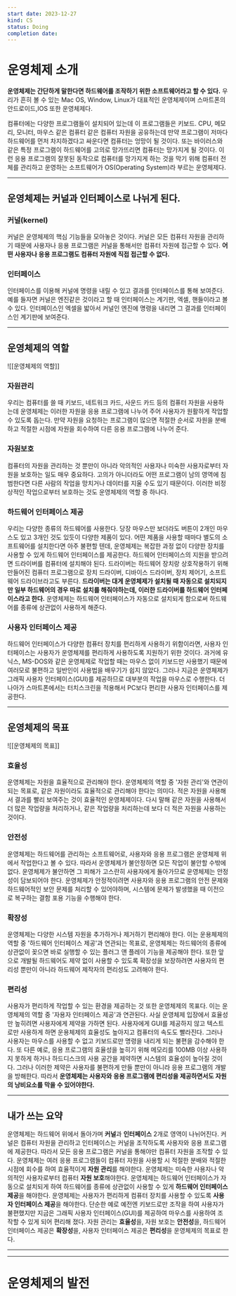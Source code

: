 ```yaml
---
start date: 2023-12-27
kind: CS
status: Doing
completion date:
---
```


# 운영체제 소개

__운영체제는 간단하게 말한다면 하드웨어를 조작하기 위한 소프트웨어라고 할 수 있다.__
우리가 흔히 볼 수 있는 Mac OS, Window, Linux가 대표적인 운영체제이며 스마트폰의 안드로이드,IOS 또한 운영체제다.

컴퓨터에는 다양한 프로그램들이 설치되어 있는데 이 프로그램들은 키보드. CPU, 메모리, 모니터, 마우스 같은 컴퓨터 같은 컴퓨터 자원을 공유하는데 만약 프로그램이 저마다 하드웨어를 먼저 차지하겠다고 싸운다면 컴퓨터는 엉망이 될 것이다. 또는 바이러스와 같은 특정 프로그램이 하드웨어를 고의로 망가뜨리면 컴퓨터는 망가지게 될 것이다. 이런 응용 프로그램의 잘못된 동작으로 컴퓨터를 망가지게 하는 것을 막기 위해 컴퓨터 전체를 관리하고 운영하는 소프트웨어가 OS(Operating System)라 부르는 운영체제다.


***

## 운영체제는 커널과 인터페이스로 나뉘게 된다.


### 커널(kernel)

커널은 운영체제의 핵심 기능들을 모아놓은 것이다.
커널은 모든 컴퓨터 자원을 관리하기 때문에 사용자나 응용 프로그램은 커널을 통해서만 컴퓨터 자원에 접근할 수 있다. **어떤 사용자나 응용 프로그램도 컴퓨터 자원에 직접 접근할 수 없다.**

### 인터페이스

인터페이스를 이용해 커널에 명령을 내릴 수 있고 결과를 인터페이스를 통해 보여준다.
예를 들자면 커널은 엔진같은 것이라고 할 때 인터페이스는 계기판, 엑셀, 핸들이라고 볼 수 있다. 인터페이스인 엑셀을 밟아서 커널인 엔진에 명령을 내리면 그 결과를 인터페이스인 계기판에 보여준다.


***

## 운영체제의 역할


![[운영체제의 역할]]

### 자원관리

우리는 컴퓨터를 쓸 때 키보드, 네트워크 카드, 사운드 카드 등의 컴퓨터 자원을 사용하는데 운영체제는 이러한 자원을 응용 프로그램에 나누어 주어 사용자가 원활하게 작업할 수 있도록 돕는다. 만약 자원을 요청하는 프로그램이 많으면 적절한 순서로 자원을 분배하고 적절한 시점에 자원을 회수하여 다른 응용 프로그램에 나누어 준다.

### 자원보호

컴퓨터의 자원을 관리하는 것 뿐만이 아니라 악의적인 사용자나 미숙한 사용자로부터 자원을 보호하는 일도 매우 중요하다. 고의가 아니더라도 어떤 프로그램이 남의 영역에 침범한다면 다른 사람의 작업을 망치거나 데이터를 지울 수도 있기 때문이다. 이러한 비정상적인 작업으로부터 보호하는 것도 운영체제의 역할 중 하나다.

### 하드웨어 인터페이스 제공

우리는 다양한 종류의 하드웨어를 사용한다. 당장 마우스만 보더라도 버튼이 2개인 마우스도 있고 3개인 것도 있듯이 다양한  제품이 있다. 어떤 제품을 사용할 때마다 별도의 소프트웨어를 설치한다면 아주 불편할 텐데, 운영체제는 복잡한 과정 없이 다양한 장치를 사용할 수 있게 하드웨어 인터페이스를 제공한다. 하드웨어 인터페이스의 지원을 받으려면 드라이버를 컴퓨터에 설치해야 된다. 드라이버는 하드웨어 장치랑 상호작용하기 위해 만들어진 컴퓨터 프로그램으로 장치 드라이버, 디바이스 드라이버, 장치 제어기, 소프트웨어 드라이브라고도 부른다. **드라이버는 대게 운영체제가 설치될 때 자동으로 설치되지만 일부 하드웨어의 경우 따로 설치를 해줘야하는데, 이러한 드라이버를 하드웨어 인터페이스라고 한다.** 운영체제는 하드웨어 인터페이스가 자동으로 설치되게 함으로써 하드웨어를 종류에 상관없이 사용하게 해준다.

### 사용자 인터페이스 제공

하드웨어 인터페이스가 다양한 컴퓨터 장치를 편리하게 사용하기 위함이라면, 사용자 인터페이스는 사용자가 운영체제를 편리하게 사용하도록 지원하기 위한 것이다. 과거에 유닉스, MS-DOS와 같은 운영체제로 작업할 때는 마우스 없이 키보드만 사용했기 때문에 여러모로 불편하고 일반인이 사용법을 배우기가 쉽지 않았다. 그러나 지금은 운영체제가 그래픽 사용자 인터페이스(GUI)를 제공하므로 대부분의 작업을 마우스로 수행한다. 더 나아가 스마트폰에서는 터치스크린을 적용해서 PC보다 편리한 사용자 인터페이스를 제공한다.


***

## 운영체제의 목표

![[운영체제의 목표]]

### 효율성

운영체제는 자원을 효율적으로 관리해야 한다. 운영체제의 역할 중 '자원 관리'와 연관이 되는 목표로, 같은 자원이라도 효율적으로 관리해야 한다는 의미다. 적은 자원을 사용해서 결과를 빨리 보여주는 것이 효율적인 운영체제이다. 다시 말해 같은 자원을 사용해서 더 많은 작업량을 처리하거나, 같은 작업량을 처리하는데 보다 더 적은 자원을 사용하는 것이다.

### 안전성

운영체제는 하드웨어를 관리하는 소프트웨어로, 사용자와 응용 프로그램은 운영체제 위에서 작업한다고 볼 수 있다. 따라서 운영체제가 불안정하면 모든 작업이 불안할 수밖에 없다. 운영체제가 불안하면 그 피해가 고스란히 사용자에게 돌아가므로 운영체제는 안정성이 담보되어야 한다. 운영체제가 안정적이려면 사용자와 응용 프로그램의 안전 문제와 하드웨어적인 보안 문제를 처리할 수 있어야하며, 시스템에 문제가 발생했을 때 이전으로 복구하는 결함 포용 기능을 수행해야 한다.

### 확장성

운영체제는 다양한 시스템 자원을 추가하거나 제거하기 편리해야 한다. 이는 운용체제의 역할 중 '하드웨어 인터페이스 제공'과 연관되는 목표로, 운영체제는 하드웨어의 종류에 상관없이 꽂으면 바로 실행할 수 있는 플러그 앤 플레이 기능을 제공해야 한다. 또한 앞으로 개발될 하드웨어도 제약 없이 사용할 수 있도록 확장성을 보장하려면 사용자의 편리성 뿐만이 아니라 하드웨어 제작자의 편리성도 고려해야 한다.

### 편리성

사용자가 편리하게 작업할 수 있는 환경을 제공하는 것 또한 운영체제의 목표다. 이는 운영체제의 역할 중 '자용자 인터페이스 제공'과 연관된다. 사실 운영체제 입장에서 효율성만 높히려면 사용자에게 제약을 가하면 된다. 사용자에게 GUI를 제공하지 않고 텍스트로만 사용하게 하면 운용체제의 효율성도 높아지고 컴퓨터의 속도도 빨라진다. 그러나 사용자는 마우스를 사용할 수 없고 키보드로만 명령을 내리게 되는 불편을 감수해야 한다. 또 다른 예로, 응용 프로그램의 효율성을 높히기 위해 메모리를 100MB 이상 사용하지 못하게 하거나 하드디스크의 사용 공간을 제약하면 시스템의 효율성이 높아질 것이다. 그러나 이러한 제약은 사용자를 불편하게 만들 뿐만이 아니라 응용 프로그램의 개발을 방해한다. 따라서 **운영체제는 사용자와 응용 프로그램에 편리성을 제공하면서도 자원의 낭비요소를 막을 수 있어야한다.**


***

## 내가 쓰는 요약

운영체제는 하드웨어 위에서 돌아가며 **커널**과 **인터페이스** 2개로 영역이 나뉘어진다. 커널은 컴퓨터 자원을 관리하고 인터페이스는 커널을 조작하도록 사용자와 응용 프로그램에 제공한다. 따라서 모든 응용 프로그램은 커널을 통해야만 컴퓨터 자원을 조작할 수 있다.
운영체제는 여러 응용 프로그램들이 컴퓨터 자원을 사용할 시 적절한 분배와 적절한 시점에 회수를 하여 효율적이게 **자원 관리**를 해야한다. 운영체제는 미숙한 사용자나 악의적인 사용자로부터 컴퓨터 **자원 보호**해야한다. 운영체제는 하드웨어 인터페이스가 자동으로 설치되게 하여 하드웨어를 종류에 상관없이 사용할 수 있게 **하드웨어 인터페이스 제공**을 해야한다. 운영체제는 사용자가 편리하게 컴퓨터 장치를 사용할 수 있도록 **사용자 인터페이스 제공**을 해야한다. 단순한 예로 예전엔 키보드로만 조작을 하여 사용자가 불편했지만 지금은 그래픽 사용자 인터페이스(GUI)를 제공하여 마우스를 사용하여 조작할 수 있게 되어 편리해 졌다. 
자원 관리는 **효율성**을, 자원 보호는 **안전성**을, 하드웨어 인터페이스 제공은 **확장성**을, 사용자 인터페이스 제공은 **편리성**을 운영체제의 목표로 한다.


---
---

# 운영체제의 발전


